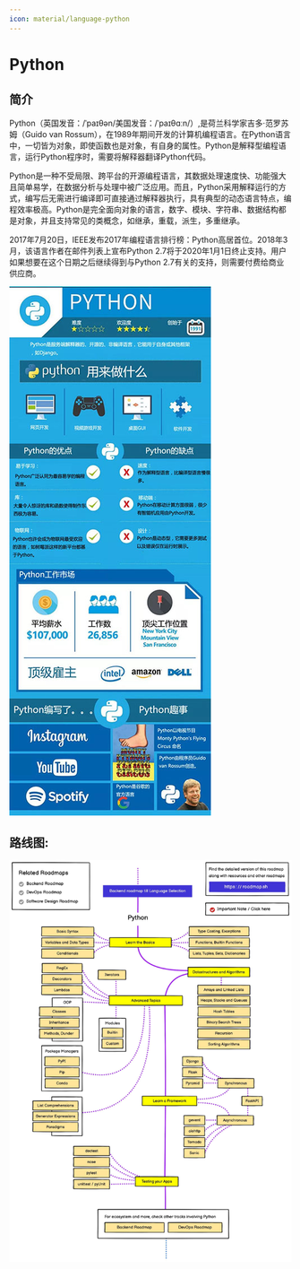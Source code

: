 ```yaml
---
icon: material/language-python
---
```


# Python

## 简介

Python（英国发音：/ˈpaɪθən/美国发音：/ˈpaɪθɑːn/）,是荷兰科学家吉多·范罗苏姆（Guido van Rossum），在1989年期间开发的计算机编程语言。在Python语言中，一切皆为对象，即使函数也是对象，有自身的属性。Python是解释型编程语言，运行Python程序时，需要将解释器翻译Python代码。

Python是一种不受局限、跨平台的开源编程语言，其数据处理速度快、功能强大且简单易学，在数据分析与处理中被广泛应用。而且，Python采用解释运行的方式，编写后无需进行编译即可直接通过解释器执行，具有典型的动态语言特点，编程效率极高。Python是完全面向对象的语言，数字、模块、字符串、数据结构都是对象，并且支持常见的类概念，如继承，重载，派生，多重继承。

2017年7月20日，IEEE发布2017年编程语言排行榜：Python高居首位。2018年3月，该语言作者在邮件列表上宣布Python 2.7将于2020年1月1日终止支持。用户如果想要在这个日期之后继续得到与Python 2.7有关的支持，则需要付费给商业供应商。

![](../img/Language_pythonInfo.jpg)

## 路线图:
![](../img/PythonRoadmap.jpg)